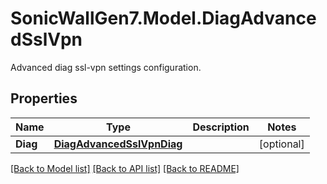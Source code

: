 # SonicWallGen7.Model.DiagAdvancedSslVpn
Advanced diag ssl-vpn settings configuration.

## Properties

Name | Type | Description | Notes
------------ | ------------- | ------------- | -------------
**Diag** | [**DiagAdvancedSslVpnDiag**](DiagAdvancedSslVpnDiag.md) |  | [optional] 

[[Back to Model list]](../README.md#documentation-for-models) [[Back to API list]](../README.md#documentation-for-api-endpoints) [[Back to README]](../README.md)

